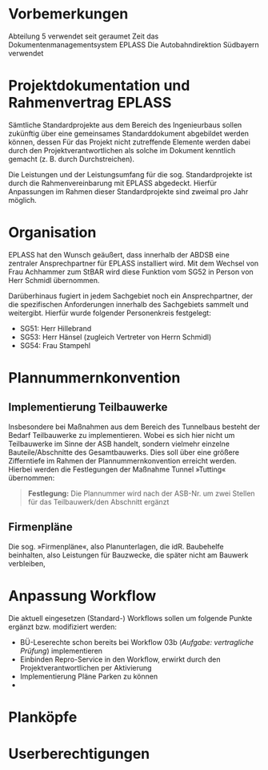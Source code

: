 # Vorbemerkungen

Abteilung 5 verwendet seit geraumet Zeit das Dokumentenmanagementsystem EPLASS
Die Autobahndirektion Südbayern verwendet

# Projektdokumentation und Rahmenvertrag EPLASS

Sämtliche Standardprojekte aus dem Bereich des Ingenieurbaus sollen zukünftig über eine gemeinsames Standarddokument abgebildet werden können, dessen  Für das Projekt nicht zutreffende Elemente werden dabei durch den Projektverantwortlichen als solche im Dokument kenntlich gemacht (z. B. durch Durchstreichen).

Die Leistungen und der Leistungsumfang für die sog. Standardprojekte ist durch die Rahmenvereinbarung mit EPLASS abgedeckt. Hierfür Anpassungen im Rahmen dieser Standardprojekte sind zweimal pro Jahr möglich.

# Organisation

EPLASS hat den Wunsch geäußert, dass innerhalb der ABDSB eine zentraler Ansprechpartner für EPLASS installiert wird. Mit dem Wechsel von Frau Achhammer zum StBAR wird diese Funktion vom SG52 in Person von Herr Schmidl übernommen.

Darüberhinaus fugiert in jedem Sachgebiet noch ein Ansprechpartner, der die spezifischen Anforderungen innerhalb des Sachgebiets sammelt und weitergibt. Hierfür wurde folgender Personenkreis festgelegt:

* SG51: Herr Hillebrand
* SG53: Herr Hänsel (zugleich Vertreter von Herrn Schmidl)
* SG54: Frau Stampehl

# Plannummernkonvention

## Implementierung Teilbauwerke

  Insbesondere bei Maßnahmen aus dem Bereich des Tunnelbaus besteht der Bedarf Teilbauwerke zu implementieren. Wobei es sich hier nicht um Teilbauwerke im Sinne der ASB handelt, sondern vielmehr einzelne Bauteile/Abschnitte des Gesamtbauwerks. Dies soll über eine größere Zifferntiefe im Rahmen der Plannummernkonvention erreicht werden. Hierbei werden die Festlegungen der Maßnahme Tunnel »Tutting« übernommen:

  > **Festlegung:** Die Plannummer wird nach der ASB-Nr. um zwei Stellen für das Teilbauwerk/den Abschnitt ergänzt

## Firmenpläne

  Die sog. »Firmenpläne«, also Planunterlagen, die idR. Baubehelfe beinhalten, also Leistungen für Bauzwecke, die später nicht am Bauwerk verbleiben,

#




# Anpassung Workflow

Die aktuell eingesetzen (Standard-) Workflows sollen um folgende Punkte ergänzt bzw. modifiziert werden:

* BÜ-Leserechte schon bereits bei Workflow 03b (_Aufgabe: vertragliche Prüfung_) implementieren
* Einbinden Repro-Service in den Workflow, erwirkt durch den Projektverantwortlichen per Aktivierung
* Implementierung Pläne Parken zu können
*

# Planköpfe

# Userberechtigungen
